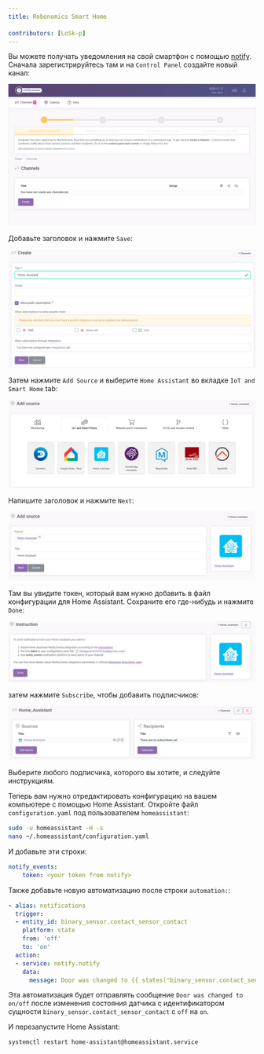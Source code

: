 ```yaml
---
title: Robonomics Smart Home

contributors: [LoSk-p]
---
```


Вы можете получать уведомления на свой смартфон с помощью [notify](https://notify.events/). Сначала зарегистрируйтесь там и на `Control Panel` создайте новый канал:

![control_panel](../images/home-assistant/not_control_panel.png)

Добавьте заголовок и нажмите `Save`:

![channel](../images/home-assistant/not_create_chanell.png)

Затем нажмите `Add Source` и выберите `Home Assistant` во вкладке `IoT and Smart Home` tab:

![source](../images/home-assistant/not_add_source.png)

Напишите заголовок и нажмите `Next`:

![source_next](../images/home-assistant/not_add_source_next.png)

Там вы увидите токен, который вам нужно добавить в файл конфигурации для Home Assistant. Сохраните его где-нибудь и нажмите `Done`:

![token](../images/home-assistant/not_token.png)

затем нажмите `Subscribe`, чтобы добавить подписчиков:

![subscribe](../images/home-assistant/not_subscribe.png)

Выберите любого подписчика, которого вы хотите, и следуйте инструкциям.

Теперь вам нужно отредактировать конфигурацию на вашем компьютере с помощью Home Assistant. Откройте файл `configuration.yaml` под пользователем `homeassistant`:

```bash
sudo -u homeassistant -H -s
nano ~/.homeassistant/configuration.yaml
```

И добавьте эти строки:

```yaml
notify_events:
    token: <your token from notify>
```
Также добавьте новую автоматизацию после строки `automation:`:
```yaml
- alias: notifications
  trigger:
  - entity_id: binary_sensor.contact_sensor_contact
    platform: state
    from: 'off'
    to: 'on'
  action:
  - service: notify.notify
    data:
      message: Door was changed to {{ states("binary_sensor.contact_sensor_contact") }}
```
Эта автоматизация будет отправлять сообщение `Door was changed to on/off` после изменения состояния датчика с идентификатором сущности `binary_sensor.contact_sensor_contact` с `off` на `on`.

И перезапустите Home Assistant:
```bash
systemctl restart home-assistant@homeassistant.service
```